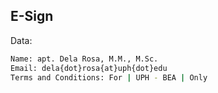 ## E-Sign

Data:
```sh
Name: apt. Dela Rosa, M.M., M.Sc.
Email: dela{dot}rosa{at}uph{dot}edu 
Terms and Conditions: For | UPH - BEA | Only

```
